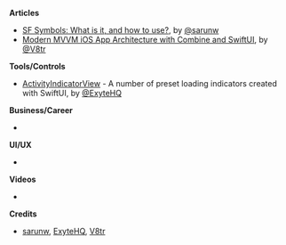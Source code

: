 
**Articles**

* [SF Symbols: What is it, and how to use?](https://sarunw.com/posts/sf-symbols-1/), by [@sarunw](https://twitter.com/sarunw)
* [Modern MVVM iOS App Architecture with Combine and SwiftUI](https://www.vadimbulavin.com/modern-mvvm-ios-app-architecture-with-combine-and-swiftui/), by [@V8tr](https://twitter.com/V8tr)

**Tools/Controls**

* [ActivityIndicatorView](https://github.com/exyte/ActivityIndicatorView) - A number of preset loading indicators created with SwiftUI, by [@ExyteHQ](https://twitter.com/ExyteHQ)

**Business/Career**

*

**UI/UX**

*

**Videos**

*

**Credits**

* [sarunw](https://github.com/sarunw), [ExyteHQ](https://github.com/exyte), [V8tr](https://github.com/V8tr)
